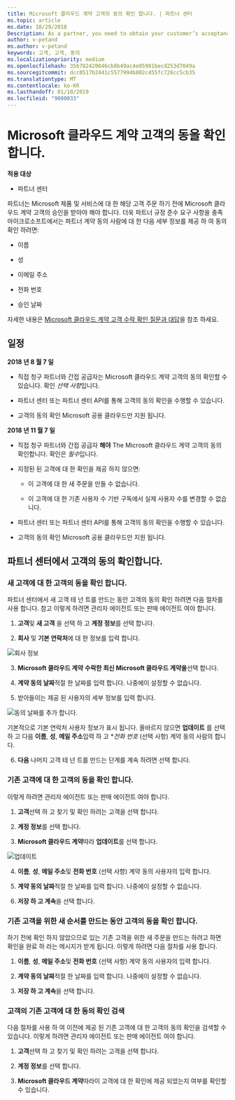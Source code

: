 ```yaml
---
title: Microsoft 클라우드 계약 고객의 동의 확인 합니다. | 파트너 센터
ms.topic: article
ms.date: 10/29/2018
Description: As a partner, you need to obtain your customer’s acceptance of the Microsoft Cloud Agreement before you can order Microsoft products and services for that customer. To better help partners meet compliance requirements, Microsoft asks partners to confirm acceptance by providing certain details regarding the person who accepted the agreement.
author: v-petand
ms.author: v-petand
keywords: 고객, 고객, 동의
ms.localizationpriority: medium
ms.openlocfilehash: 356782420046cb8b49ac4e05981becd253d7049a
ms.sourcegitcommit: dcc0517b2441c5577994b802c455fc726cc5cb35
ms.translationtype: MT
ms.contentlocale: ko-KR
ms.lasthandoff: 01/10/2019
ms.locfileid: "9000033"
---
```

# <a name="confirm-customer-acceptance-of-the-microsoft-cloud-agreement"></a>Microsoft 클라우드 계약 고객의 동을 확인 합니다.

**적용 대상**
-  파트너 센터

파트너는 Microsoft 제품 및 서비스에 대 한 해당 고객 주문 하기 전에 Microsoft 클라우드 계약 고객의 승인을 받아야 해야 합니다. 더욱 파트너 규정 준수 요구 사항을 충족 마이크로소프트에서는 파트너 계약 동의 사람에 대 한 다음 세부 정보를 제공 하 여 동의 확인 하려면: 

-   이름

-   성

-   이메일 주소

-   전화 번호

-   승인 날짜

자세한 내용은 [Microsoft 클라우드 계약 고객 수락 확인 질문과 대답](https://docs.microsoft.com/en-us/partner-center/confirm-consent-faq)을 참조 하세요.

## <a name="schedule"></a>일정

**2018 년 8 월 7 일**

-   직접 청구 파트너와 간접 공급자는 Microsoft 클라우드 계약 고객의 동의 확인할 수 있습니다. 확인 *선택 사항*입니다.

-   파트너 센터 또는 파트너 센터 API를 통해 고객의 동의 확인을 수행할 수 있습니다.

-   고객의 동의 확인 Microsoft 공용 클라우드만 지원 됩니다.


**2018 년 11 월 7 일**

-   직접 청구 파트너와 간접 공급자 **해야** The Microsoft 클라우드 계약 고객의 동의 확인합니다. 확인은 *필수*입니다.

-   지정된 된 고객에 대 한 확인을 제공 하지 않으면:

    -   이 고객에 대 한 새 주문을 만들 수 없습니다.

    -   이 고객에 대 한 기존 사용자 수 기반 구독에서 실제 사용자 수를 변경할 수 없습니다.

-   파트너 센터 또는 파트너 센터 API를 통해 고객의 동의 확인을 수행할 수 있습니다.

-   고객의 동의 확인 Microsoft 공용 클라우드만 지원 됩니다.


## <a name="confirming-customer-acceptance-in-partner-center"></a>파트너 센터에서 고객의 동의 확인합니다.

### <a name="confirm-customer-acceptance-for-a-new-customer"></a>새 고객에 대 한 고객의 동을 확인 합니다.

파트너 센터에서 새 고객 테 넌 트를 만드는 동안 고객의 동의 확인 하려면 다음 절차를 사용 합니다. 참고 이렇게 하려면 관리자 에이전트 또는 판매 에이전트 여야 합니다. 
1.  **고객**및 **새 고객** 을 선택 하 고 **계정 정보**를 선택 합니다.

2.  **회사** 및 **기본 연락처**에 대 한 정보를 입력 합니다.

![회사 정보](images/mca/mca1.png)

3.  **Microsoft 클라우드 계약** **수락한 최신 Microsoft 클라우드 계약을**선택 합니다. 

4.  **계약 동의 날짜**적절 한 날짜를 입력 합니다. 나중에이 설정할 수 없습니다.

5.  받아들이는 제공 된 사용자의 세부 정보를 입력 합니다. 

![동의 날짜를 추가 합니다.](images/mca/MCA3.png)

기본적으로 기본 연락처 사용자 정보가 표시 됩니다. 올바르지 않으면 **업데이트** 를 선택 하 고 다음 **이름**, **성**, **메일 주소**입력 하 고 **전화 번호* (선택 사항) 계약 동의 사람의 합니다.


6.  **다음** 나머지 고객 테 넌 트를 만드는 단계를 계속 하려면 선택 합니다.

### <a name="confirm-customer-acceptance-for-an-existing-customer"></a>기존 고객에 대 한 고객의 동을 확인 합니다.

이렇게 하려면 관리자 에이전트 또는 판매 에이전트 여야 합니다. 

1.  **고객**선택 하 고 찾기 및 확인 하려는 고객을 선택 합니다. 

2.  **계정 정보**를 선택 합니다.

3.  **Microsoft 클라우드 계약**따라 **업데이트**를 선택 합니다.

![업데이트](images/mca/mca4.png)

4.  **이름**, **성**, **메일 주소**및 **전화 번호** (선택 사항) 계약 동의 사용자의 입력 합니다.

5.  **계약 동의 날짜**적절 한 날짜를 입력 합니다. 나중에이 설정할 수 없습니다.

6.  **저장 하 고 계속**을 선택 합니다.

### <a name="confirm-customer-acceptance-while-creating-new-order-for-an-existing-customer"></a>기존 고객을 위한 새 순서를 만드는 동안 고객의 동을 확인 합니다.

하기 전에 확인 하지 않았으므로 있는 기존 고객을 위한 새 주문을 만드는 하려고 하면 확인을 완료 하 라는 메시지가 받게 됩니다. 이렇게 하려면 다음 절차를 사용 합니다. 

1.  **이름**, **성**, **메일 주소**및 **전화 번호** (선택 사항) 계약 동의 사용자의 입력 합니다.

2.  **계약 동의 날짜**적절 한 날짜를 입력 합니다. 나중에이 설정할 수 없습니다.

3.  **저장 하 고 계속**을 선택 합니다.


### <a name="retrieve-confirmation-of-customer-acceptance-for-an-existing-customer"></a>고객의 기존 고객에 대 한 동의 확인 검색

다음 절차를 사용 하 여 이전에 제공 된 기존 고객에 대 한 고객의 동의 확인을 검색할 수 있습니다. 이렇게 하려면 관리자 에이전트 또는 판매 에이전트 여야 합니다. 

1.  **고객**선택 하 고 찾기 및 확인 하려는 고객을 선택 합니다. 

2.  **계정 정보**를 선택 합니다.

3.  **Microsoft 클라우드 계약**따라이 고객에 대 한 확인에 제공 되었는지 여부를 확인할 수 있습니다.

